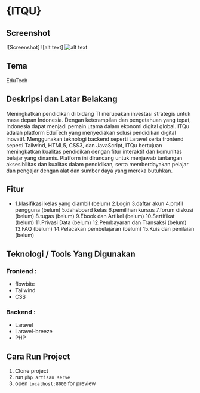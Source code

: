 # {ITQU}

## Screenshot

![Screenshot]
![alt text] ![alt text](<ITQu Web-1.jpg>)

## Tema

EduTech

## Deskripsi dan Latar Belakang

Meningkatkan pendidikan di bidang TI merupakan investasi strategis untuk masa depan Indonesia. Dengan keterampilan dan pengetahuan yang tepat, Indonesia dapat menjadi pemain utama dalam ekonomi digital global. ITQu adalah platform EduTech yang menyediakan solusi pendidikan digital inovatif. Menggunakan teknologi backend seperti Laravel serta frontend seperti Tailwind, HTML5, CSS3, dan JavaScript, ITQu bertujuan meningkatkan kualitas pendidikan dengan fitur interaktif dan komunitas belajar yang dinamis. Platform ini dirancang untuk menjawab tantangan aksesibilitas dan kualitas dalam pendidikan, serta memberdayakan pelajar dan pengajar dengan alat dan sumber daya yang mereka butuhkan.

## Fitur

- 1.klasifikasi kelas yang diambil (belum)
  2.Login
  3.daftar akun
  4.profil pengguna (belum)
  5.dahsboard kelas
  6.pemilihan kursus
  7.forum diskusi (belum)
  8.tugas (belum)
  9.Ebook dan Artikel (belum)
  10.Sertifikat (belum)
  11.Privasi Data (belum)
  12.Pembayaran dan Transaksi (belum)
  13.FAQ (belum)
  14.Pelacakan pembelajaran (belum)
  15.Kuis dan penilaian (belum)

## Teknologi / Tools Yang Digunakan

### Frontend :

- flowbite
- Tailwind
- CSS

### Backend :

- Laravel
- Laravel-breeze
- PHP

## Cara Run Project

1. Clone project
2. run `php artisan serve`
3. open `localhost:8000` for preview
